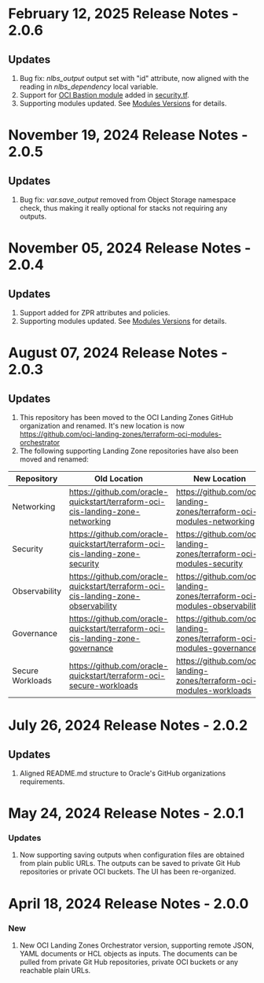 # February 12, 2025 Release Notes - 2.0.6
## Updates
1. Bug fix: _nlbs\_output_ output set with "id" attribute, now aligned with the reading in _nlbs\_dependency_ local variable.
2. Support for [OCI Bastion module](https://github.com/oci-landing-zones/terraform-oci-modules-security/tree/main/bastion) added in [security.tf](./security.tf).
3. Supporting modules updated. See [Modules Versions](./README.md#mod-versions) for details.


# November 19, 2024 Release Notes - 2.0.5
## Updates
1. Bug fix: _var.save_output_ removed from Object Storage namespace check, thus making it really optional for stacks not requiring any outputs.
   
   
# November 05, 2024 Release Notes - 2.0.4
## Updates
1. Support added for ZPR attributes and policies.
2. Supporting modules updated. See [Modules Versions](./README.md#mod_versions) for details.


# August 07, 2024 Release Notes - 2.0.3
## Updates
1. This repository has been moved to the OCI Landing Zones GitHub organization and renamed. It's new location is now  https://github.com/oci-landing-zones/terraform-oci-modules-orchestrator
2. The following supporting Landing Zone repositories have also been moved and renamed:

Repository       | Old Location                                                                      | New Location                                                            
-----------------|-----------------------------------------------------------------------------------|-------------------------------------------------------------------------
Networking       | https://github.com/oracle-quickstart/terraform-oci-cis-landing-zone-networking    | https://github.com/oci-landing-zones/terraform-oci-modules-networking   
Security         | https://github.com/oracle-quickstart/terraform-oci-cis-landing-zone-security      | https://github.com/oci-landing-zones/terraform-oci-modules-security     
Observability    | https://github.com/oracle-quickstart/terraform-oci-cis-landing-zone-observability | https://github.com/oci-landing-zones/terraform-oci-modules-observability
Governance       | https://github.com/oracle-quickstart/terraform-oci-cis-landing-zone-governance    | https://github.com/oci-landing-zones/terraform-oci-modules-governance   
Secure Workloads | https://github.com/oracle-quickstart/terraform-oci-secure-workloads               | https://github.com/oci-landing-zones/terraform-oci-modules-workloads    


# July 26, 2024 Release Notes - 2.0.2
## Updates    
1. Aligned README.md structure to Oracle's GitHub organizations requirements.


# May 24, 2024 Release Notes - 2.0.1
### Updates
1. Now supporting saving outputs when configuration files are obtained from plain public URLs. The outputs can be saved to private Git Hub repositories or private OCI buckets. The UI has been re-organized.


# April 18, 2024 Release Notes - 2.0.0
### New
1. New OCI Landing Zones Orchestrator version, supporting remote JSON, YAML documents or HCL objects as inputs. The documents can be pulled from private Git Hub repositories, private OCI buckets or any reachable plain URLs.
